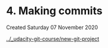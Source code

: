 # 4. Making commits
Created Saturday 07 November 2020

[../_udacity-git-course/new-git-project](./_udacity-git-course/new-git-project)

